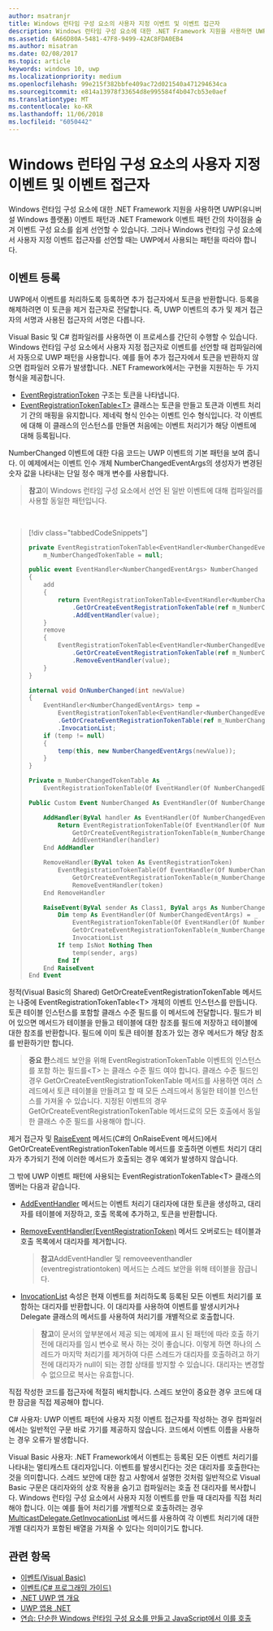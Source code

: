 ```yaml
---
author: msatranjr
title: Windows 런타임 구성 요소의 사용자 지정 이벤트 및 이벤트 접근자
description: Windows 런타임 구성 요소에 대한 .NET Framework 지원을 사용하면 UWP(유니버설 Windows 플랫폼) 이벤트 패턴과 .NET Framework 이벤트 패턴 간의 차이점을 숨겨 이벤트 구성 요소를 쉽게 선언할 수 있습니다.
ms.assetid: 6A66D80A-5481-47F8-9499-42AC8FDA0EB4
ms.author: misatran
ms.date: 02/08/2017
ms.topic: article
keywords: windows 10, uwp
ms.localizationpriority: medium
ms.openlocfilehash: 99e215f382bbfe409ac72d021540a471294634ca
ms.sourcegitcommit: e814a13978f33654d8e995584f4b047cb53e0aef
ms.translationtype: MT
ms.contentlocale: ko-KR
ms.lasthandoff: 11/06/2018
ms.locfileid: "6050442"
---
```

# <a name="custom-events-and-event-accessors-in-windows-runtime-components"></a>Windows 런타임 구성 요소의 사용자 지정 이벤트 및 이벤트 접근자



Windows 런타임 구성 요소에 대한 .NET Framework 지원을 사용하면 UWP(유니버설 Windows 플랫폼) 이벤트 패턴과 .NET Framework 이벤트 패턴 간의 차이점을 숨겨 이벤트 구성 요소를 쉽게 선언할 수 있습니다. 그러나 Windows 런타임 구성 요소에서 사용자 지정 이벤트 접근자를 선언할 때는 UWP에서 사용되는 패턴을 따라야 합니다.

## <a name="registering-events"></a>이벤트 등록


UWP에서 이벤트를 처리하도록 등록하면 추가 접근자에서 토큰을 반환합니다. 등록을 해제하려면 이 토큰을 제거 접근자로 전달합니다. 즉, UWP 이벤트의 추가 및 제거 접근자의 서명과 사용된 접근자의 서명은 다릅니다.

Visual Basic 및 C# 컴파일러를 사용하면 이 프로세스를 간단히 수행할 수 있습니다. Windows 런타임 구성 요소에서 사용자 지정 접근자로 이벤트를 선언할 때 컴파일러에서 자동으로 UWP 패턴을 사용합니다. 예를 들어 추가 접근자에서 토큰을 반환하지 않으면 컴파일러 오류가 발생합니다. .NET Framework에서는 구현을 지원하는 두 가지 형식을 제공합니다.

-   [EventRegistrationToken](https://msdn.microsoft.com/library/windows/apps/windows.foundation.eventregistrationtoken.aspx) 구조는 토큰을 나타냅니다.
-   [EventRegistrationTokenTable&lt;T&gt;](https://msdn.microsoft.com/library/hh138412.aspx) 클래스는 토큰을 만들고 토큰과 이벤트 처리기 간의 매핑을 유지합니다. 제네릭 형식 인수는 이벤트 인수 형식입니다. 각 이벤트에 대해 이 클래스의 인스턴스를 만들면 처음에는 이벤트 처리기가 해당 이벤트에 대해 등록됩니다.

NumberChanged 이벤트에 대한 다음 코드는 UWP 이벤트의 기본 패턴을 보여 줍니다. 이 예제에서는 이벤트 인수 개체 NumberChangedEventArgs의 생성자가 변경된 숫자 값을 나타내는 단일 정수 매개 변수를 사용합니다.

> **참고**이 Windows 런타임 구성 요소에서 선언 된 일반 이벤트에 대해 컴파일러를 사용할 동일한 패턴입니다.

 
> [!div class="tabbedCodeSnippets"]
> ```csharp
> private EventRegistrationTokenTable<EventHandler<NumberChangedEventArgs>>
>     m_NumberChangedTokenTable = null;
>
> public event EventHandler<NumberChangedEventArgs> NumberChanged
> {
>     add
>     {
>         return EventRegistrationTokenTable<EventHandler<NumberChangedEventArgs>>
>             .GetOrCreateEventRegistrationTokenTable(ref m_NumberChangedTokenTable)
>             .AddEventHandler(value);
>     }
>     remove
>     {
>         EventRegistrationTokenTable<EventHandler<NumberChangedEventArgs>>
>             .GetOrCreateEventRegistrationTokenTable(ref m_NumberChangedTokenTable)
>             .RemoveEventHandler(value);
>     }
> }
>
> internal void OnNumberChanged(int newValue)
> {
>     EventHandler<NumberChangedEventArgs> temp =
>         EventRegistrationTokenTable<EventHandler<NumberChangedEventArgs>>
>         .GetOrCreateEventRegistrationTokenTable(ref m_NumberChangedTokenTable)
>         .InvocationList;
>     if (temp != null)
>     {
>         temp(this, new NumberChangedEventArgs(newValue));
>     }
> }
> ```
> ```vb
> Private m_NumberChangedTokenTable As  _
>     EventRegistrationTokenTable(Of EventHandler(Of NumberChangedEventArgs))
>
> Public Custom Event NumberChanged As EventHandler(Of NumberChangedEventArgs)
>
>     AddHandler(ByVal handler As EventHandler(Of NumberChangedEventArgs))
>         Return EventRegistrationTokenTable(Of EventHandler(Of NumberChangedEventArgs)).
>             GetOrCreateEventRegistrationTokenTable(m_NumberChangedTokenTable).
>             AddEventHandler(handler)
>     End AddHandler
>
>     RemoveHandler(ByVal token As EventRegistrationToken)
>         EventRegistrationTokenTable(Of EventHandler(Of NumberChangedEventArgs)).
>             GetOrCreateEventRegistrationTokenTable(m_NumberChangedTokenTable).
>             RemoveEventHandler(token)
>     End RemoveHandler
>
>     RaiseEvent(ByVal sender As Class1, ByVal args As NumberChangedEventArgs)
>         Dim temp As EventHandler(Of NumberChangedEventArgs) = _
>             EventRegistrationTokenTable(Of EventHandler(Of NumberChangedEventArgs)).
>             GetOrCreateEventRegistrationTokenTable(m_NumberChangedTokenTable).
>             InvocationList
>         If temp IsNot Nothing Then
>             temp(sender, args)
>         End If
>     End RaiseEvent
> End Event
> ```

정적(Visual Basic의 Shared) GetOrCreateEventRegistrationTokenTable 메서드는 나중에 EventRegistrationTokenTable&lt;T&gt; 개체의 이벤트 인스턴스를 만듭니다. 토큰 테이블 인스턴스를 포함할 클래스 수준 필드를 이 메서드에 전달합니다. 필드가 비어 있으면 메서드가 테이블을 만들고 테이블에 대한 참조를 필드에 저장하고 테이블에 대한 참조를 반환합니다. 필드에 이미 토큰 테이블 참조가 있는 경우 메서드가 해당 참조를 반환하기만 합니다.

> **중요 한**스레드 보안을 위해 EventRegistrationTokenTable 이벤트의 인스턴스를 포함 하는 필드를&lt;T&gt; 는 클래스 수준 필드 여야 합니다. 클래스 수준 필드인 경우 GetOrCreateEventRegistrationTokenTable 메서드를 사용하면 여러 스레드에서 토큰 테이블을 만들려고 할 때 모든 스레드에서 동일한 테이블 인스턴스를 가져올 수 있습니다. 지정된 이벤트의 경우 GetOrCreateEventRegistrationTokenTable 메서드로의 모든 호출에서 동일한 클래스 수준 필드를 사용해야 합니다.

제거 접근자 및 [RaiseEvent](https://msdn.microsoft.com/library/fwd3bwed.aspx) 메서드(C#의 OnRaiseEvent 메서드)에서 GetOrCreateEventRegistrationTokenTable 메서드를 호출하면 이벤트 처리기 대리자가 추가되기 전에 이러한 메서드가 호출되는 경우 예외가 발생하지 않습니다.

그 밖에 UWP 이벤트 패턴에 사용되는 EventRegistrationTokenTable&lt;T&gt; 클래스의 멤버는 다음과 같습니다.

-   [AddEventHandler](https://msdn.microsoft.com/library/hh138458.aspx) 메서드는 이벤트 처리기 대리자에 대한 토큰을 생성하고, 대리자를 테이블에 저장하고, 호출 목록에 추가하고, 토큰을 반환합니다.
-   [RemoveEventHandler(EventRegistrationToken)](https://msdn.microsoft.com/library/hh138425.aspx) 메서드 오버로드는 테이블과 호출 목록에서 대리자를 제거합니다.

    >**참고**AddEventHandler 및 removeeventhandler (eventregistrationtoken) 메서드는 스레드 보안을 위해 테이블을 잠급니다.

-   [InvocationList](https://msdn.microsoft.com/library/hh138465.aspx) 속성은 현재 이벤트를 처리하도록 등록된 모든 이벤트 처리기를 포함하는 대리자를 반환합니다. 이 대리자를 사용하여 이벤트를 발생시키거나 Delegate 클래스의 메서드를 사용하여 처리기를 개별적으로 호출합니다.

    >**참고**이 문서의 앞부분에서 제공 되는 예제에 표시 된 패턴에 따라 호출 하기 전에 대리자를 임시 변수로 복사 하는 것이 좋습니다. 이렇게 하면 하나의 스레드가 마지막 처리기를 제거하여 다른 스레드가 대리자를 호출하려고 하기 전에 대리자가 null이 되는 경합 상태를 방지할 수 있습니다. 대리자는 변경할 수 없으므로 복사는 유효합니다.

직접 작성한 코드를 접근자에 적절히 배치합니다. 스레드 보안이 중요한 경우 코드에 대한 잠금을 직접 제공해야 합니다.

C# 사용자: UWP 이벤트 패턴에 사용자 지정 이벤트 접근자를 작성하는 경우 컴파일러에서는 일반적인 구문 바로 가기를 제공하지 않습니다. 코드에서 이벤트 이름을 사용하는 경우 오류가 발생합니다.

Visual Basic 사용자: .NET Framework에서 이벤트는 등록된 모든 이벤트 처리기를 나타내는 멀티캐스트 대리자입니다. 이벤트를 발생시킨다는 것은 대리자를 호출한다는 것을 의미합니다. 스레드 보안에 대한 참고 사항에서 설명한 것처럼 일반적으로 Visual Basic 구문은 대리자와의 상호 작용을 숨기고 컴파일러는 호출 전 대리자를 복사합니다. Windows 런타임 구성 요소에서 사용자 지정 이벤트를 만들 때 대리자를 직접 처리해야 합니다. 이는 예를 들어 처리기를 개별적으로 호출하려는 경우 [MulticastDelegate.GetInvocationList](https://msdn.microsoft.com/library/system.multicastdelegate.getinvocationlist.aspx) 메서드를 사용하여 각 이벤트 처리기에 대한 개별 대리자가 포함된 배열을 가져올 수 있다는 의미이기도 합니다.

## <a name="related-topics"></a>관련 항목

* [이벤트(Visual Basic)](https://msdn.microsoft.com/library/ms172877.aspx)
* [이벤트(C# 프로그래밍 가이드)](https://msdn.microsoft.com/library/awbftdfh.aspx)
* [.NET UWP 앱 개요](https://msdn.microsoft.com/library/windows/apps/xaml/br230302.aspx)
* [UWP 앱용 .NET](https://msdn.microsoft.com/library/windows/apps/xaml/mt185501.aspx)
* [연습: 단순한 Windows 런타임 구성 요소를 만들고 JavaScript에서 이를 호출](walkthrough-creating-a-simple-windows-runtime-component-and-calling-it-from-javascript.md)

